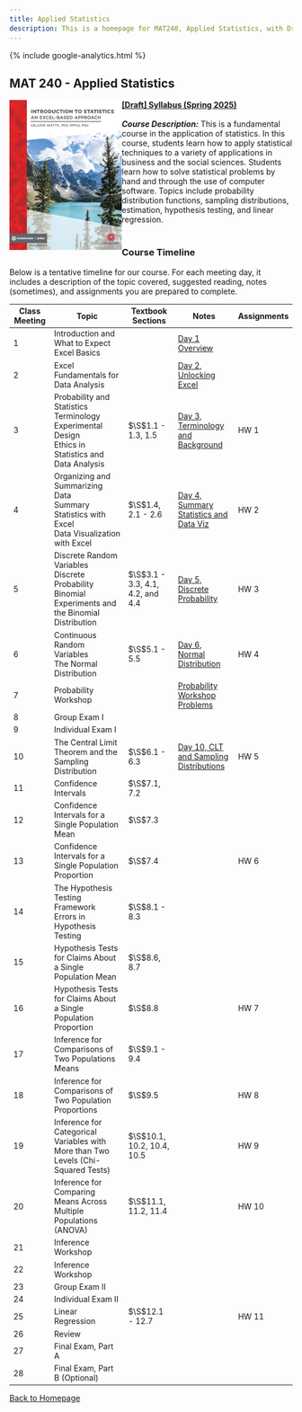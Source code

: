 ```yaml
---
title: Applied Statistics
description: This is a homepage for MAT240, Applied Statistics, with Dr. Gilbert at Southern New Hampshire University. This course covers an introduction to data, exploratory data analyses and data visualization, one- and two-sample inference via confidence intervals and hypothesis testing for both proportions and means, chi-squared tests for goodness of fit and independence, ANOVA for comparisons of multiple group means, and introduces linear regression. The course also provides an introduction to Excel, the use of which is embedded throughout the semester.
---
```


{% include google-analytics.html %}

## MAT 240 - Applied Statistics

<script> MathJax = { tex: { inlineMath: [['$', '$'], ['\\(', '\\)']] }, svg: { fontCache: 'global' } }; </script> <script type="text/javascript" id="MathJax-script" async src="https://cdn.jsdelivr.net/npm/mathjax@3/es5/tex-svg.js"> </script>

<a href="https://ecampusontario.pressbooks.pub/introstats/"><img src="/SiteFiles/StatsWithExcelCover.png" align="left" width=200></a>[**[Draft] Syllabus (Spring 2025)**](https://drive.google.com/file/d/11iC83hA0J3ahy8azDdn7l0UKvjNDwiTP/view?usp=sharing)<br/>
<br/>
***Course Description:*** This is a fundamental course in the application of statistics.  In this course, students learn how to apply statistical techniques to a variety of applications in business and the social sciences.  Students learn how to solve statistical problems by hand and through the use of computer software.  Topics include probability distribution functions, sampling distributions, estimation, hypothesis testing, and linear regression.
<br/>
<br/>

### Course Timeline

Below is a tentative timeline for our course. For each meeting day, it includes a description of the topic covered, suggested reading, notes (sometimes), and assignments you are prepared to complete.

| Class Meeting | Topic | Textbook Sections | Notes | Assignments |
|---------------|--------------|--------------|-----------|-------------|
| 1 | Introduction and What to Expect<br/> Excel Basics |  | [Day 1 Overview](https://docs.google.com/presentation/d/11L82gdD-nUlJQS5BvyNZWgQ96SpS02RX/edit?usp=sharing&ouid=105915137780027700641&rtpof=true&sd=true) |  |
| 2 | Excel Fundamentals for Data Analysis |  | [Day 2, Unlocking Excel](https://docs.google.com/presentation/d/11MZQqfG2AElsBaBRSJtW0QUGfayo0KWq/edit?usp=sharing&ouid=105915137780027700641&rtpof=true&sd=true) |  |
| 3 | Probability and Statistics Terminology<br/> Experimental Design<br/> Ethics in Statistics and Data Analysis | $\S$1.1 - 1.3, 1.5 | [Day 3, Terminology and Background](https://docs.google.com/presentation/d/11xBXW49UZ_ewOWr_d-NOPSrXtQRfgFd-/edit?usp=sharing&ouid=105915137780027700641&rtpof=true&sd=true) | HW 1 |
| 4 | Organizing and Summarizing Data<br/> Summary Statistics with Excel<br/> Data Visualization with Excel | $\S$1.4, 2.1 - 2.6 | [Day 4, Summary Statistics and Data Viz](https://docs.google.com/presentation/d/11zzXUc3NQZTQDa22q-5IxhX2Ju3Az_yn/edit?usp=sharing&ouid=105915137780027700641&rtpof=true&sd=true) | HW 2 |
| 5 | Discrete Random Variables<br/> Discrete Probability<br/> Binomial Experiments and the Binomial Distribution | $\S$3.1 - 3.3, 4.1, 4.2, and 4.4 | [Day 5, Discrete Probability](https://docs.google.com/presentation/d/127cX6V_UayfambCTneywDZ8PpVbjOPRu/edit?usp=sharing&ouid=105915137780027700641&rtpof=true&sd=true) | HW 3 |
| 6 | Continuous Random Variables<br/> The Normal Distribution | $\S$5.1 - 5.5 | [Day 6, Normal Distribution](https://docs.google.com/presentation/d/12G0UQoEwpFm-VB_3CI_YfjiU2_aEYJAB/edit?usp=sharing&ouid=105915137780027700641&rtpof=true&sd=true) | HW 4 |
| 7 | Probability Workshop |  | [Probability Workshop Problems](https://docs.google.com/presentation/d/12XMxhGw8vCOh7utBnKxST3r3KLrxFYPV/edit?usp=sharing&ouid=105915137780027700641&rtpof=true&sd=true) |  |
| 8 | Group Exam I |  |  |  |
| 9 | Individual Exam I |  |  |  |
| 10 | The Central Limit Theorem and the Sampling Distribution | $\S$6.1 - 6.3 | [Day 10, CLT and Sampling Distributions](https://docs.google.com/presentation/d/12YAyXsiLDNtJIfOm2HAs9MzrNSgbifot/edit?usp=sharing&ouid=105915137780027700641&rtpof=true&sd=true) | HW 5 |
| 11 | Confidence Intervals | $\S$7.1, 7.2 |  |  |
| 12 | Confidence Intervals for a Single Population Mean | $\S$7.3 |  |  |
| 13 | Confidence Intervals for a Single Population Proportion | $\S$7.4 |  | HW 6 |
| 14 | The Hypothesis Testing Framework<br/> Errors in Hypothesis Testing | $\S$8.1 - 8.3 |  |  |
| 15 | Hypothesis Tests for Claims About a Single Population Mean | $\S$8.6, 8.7 |  |  |
| 16 | Hypothesis Tests for Claims About a Single Population Proportion | $\S$8.8 |  | HW 7 |
| 17 | Inference for Comparisons of Two Populations Means | $\S$9.1 - 9.4 |  |  |
| 18 | Inference for Comparisons of Two Population Proportions | $\S$9.5 |  | HW 8 |
| 19 | Inference for Categorical Variables with More than Two Levels (Chi-Squared Tests) | $\S$10.1, 10.2, 10.4, 10.5 |  | HW 9 |
| 20 | Inference for Comparing Means Across Multiple Populations (ANOVA) | $\S$11.1, 11.2, 11.4 |  | HW 10 |
| 21 | Inference Workshop |  |  |  |
| 22 | Inference Workshop |  |  |  |
| 23 | Group Exam II |  |  |  |
| 24 | Individual Exam II |  |  |  |
| 25 | Linear Regression | $\S$12.1 - 12.7 |  | HW 11 |
| 26 | Review |  |  |  |
| 27 | Final Exam, Part A |  |  |  |
| 28 | Final Exam, Part B (Optional) |  |  |  |

[Back to Homepage](https://agmath.github.io/)
